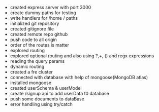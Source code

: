- created express server with port 3000
- create dummy paths for testing
- write handlers for /home / paths
- initialized git repository
- created gitignore file
- created remote repo github
- push code to all origin
- order of the routes is matter
- explored routing
- explored optional routing and also using ?,+, () and regx expressions
- reading the query params
- dynamic routing
- created a fre cluster
- connected with database with help of mongoose(MongoDB atlas)
- installed mongoose
- created userSchema & userModel
- create /signup api to add userData t0 database
- push some documents to dataBase
- error handling using try/catch

